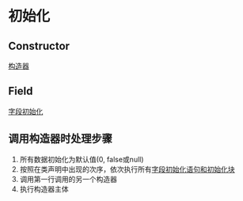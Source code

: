 # 初始化

## Constructor

[构造器](Java_Class_Constructor.md)

## Field

[字段初始化](Java_Class_Field_Initialize.md)

## 调用构造器时处理步骤

1. 所有数据初始化为默认值(0, false或null)
2. 按照在类声明中出现的次序，依次执行所有[字段初始化语句和初始化块](Java_Class_Field_initialize.md)
3. 调用第一行调用的另一个构造器
4. 执行构造器主体